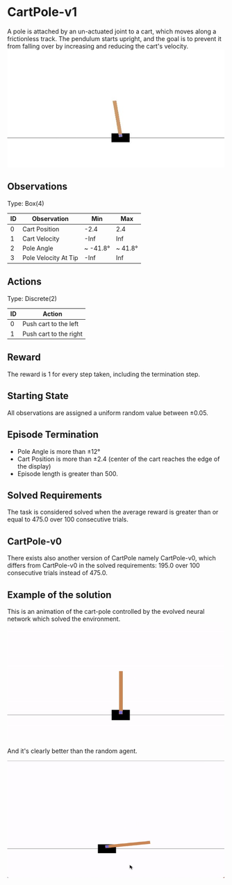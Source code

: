 # CartPole-v1
A pole is attached by an un-actuated joint to a cart, which moves along a frictionless track. The pendulum starts upright, and the goal is to prevent it from falling over by increasing and reducing the cart's velocity.
<img src="../images/cartpole.jpg" width="500" height="270" />

## Observations

Type: Box(4)

| ID | Observation | Min | Max |
| ---- | ----------- | ---- | ----| 
| 0 | Cart Position | -2.4 | 2.4 |
| 1 | Cart Velocity | -Inf | Inf |
| 2 | Pole Angle | ~ -41.8° | ~ 41.8°| 
| 3 | Pole Velocity At Tip | -Inf | Inf|

## Actions

Type: Discrete(2)

| ID |	Action |
| ---- | ----- |
| 0 	| Push cart to the left |
| 1 	| Push cart to the right |

## Reward
The reward is 1 for every step taken, including the termination step.

## Starting State
All observations are assigned a uniform random value between ±0.05.

## Episode Termination
* Pole Angle is more than ±12°
* Cart Position is more than ±2.4 (center of the cart reaches the edge of the display)
* Episode length is greater than 500.

## Solved Requirements
The task is considered solved when the average reward is greater than or equal to 475.0 over 100 consecutive trials.

## CartPole-v0
There exists also another version of CartPole namely CartPole-v0, which differs from CartPole-v0 in the solved requirements: 195.0 over 100 consecutive trials instead of 475.0.

## Example of the solution
This is an animation of the cart-pole controlled by the evolved neural network which solved the environment.
<img src="../images/cartpole.gif" width="500" height="270" />

And it's clearly better than the random agent.

<img src="../images/cartpole_random.gif" width="500" height="270" />